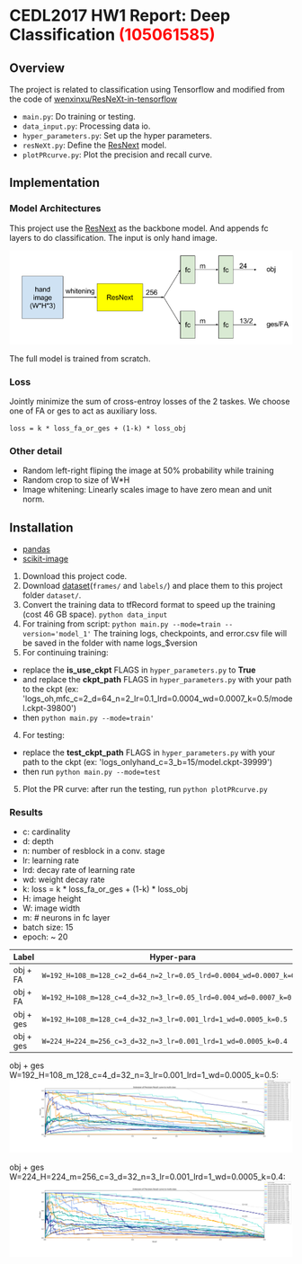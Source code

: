 # CEDL2017 HW1 Report: Deep Classification <span style="color:red">(105061585)</span>

## Overview
The project is related to classification using Tensorflow and modified from the code of [wenxinxu/ResNeXt-in-tensorflow](https://github.com/wenxinxu/ResNeXt-in-tensorflow)
- `main.py`: Do training or testing.
- `data_input.py`: Processing data io.
- `hyper_parameters.py`: Set up the hyper parameters.
- `resNeXt.py`: Define the [ResNext](https://arxiv.org/pdf/1611.05431.pdf) model.
- `plotPRcurve.py`: Plot the precision and recall curve.

## Implementation
### Model Architectures
This project use the [ResNext](https://arxiv.org/pdf/1611.05431.pdf) as the backbone model.
And appends fc layers to do classification. The input is only hand image.

![](./arch.png)

The full model is trained from scratch.
### Loss
Jointly minimize the sum of cross-entroy losses of the 2 taskes.
We choose one of FA or ges to act as auxiliary loss.
```
loss = k * loss_fa_or_ges + (1-k) * loss_obj
```
### Other detail
* Random left-right fliping the image at 50% probability while training 
* Random crop to size of W*H
* Image whitening: Linearly scales image to have zero mean and unit norm.


## Installation
* [pandas](http://pandas.pydata.org/)
* [scikit-image](http://scikit-image.org/docs/dev/install.html)

1. Download this project code.
2. Download [dataset](https://drive.google.com/drive/folders/0BwCy2boZhfdBdXdFWnEtNWJYRzQ)(`frames/` and `labels/`) and place them to this project folder `dataset/`.
3. Convert the training data to tfRecord format to speed up the training (cost 46 GB space). `python data_input`
4. For training from script: `python main.py --mode=train --version='model_1'` The training logs, checkpoints, and error.csv file will be saved in the folder with name logs_$version
4. For continuing training: 
* replace the **is_use_ckpt** FLAGS in `hyper_parameters.py` to **True**
* and replace the **ckpt_path** FLAGS in `hyper_parameters.py` with your path to the ckpt (ex: 'logs_oh,mfc_c=2_d=64_n=2_lr=0.1_lrd=0.0004_wd=0.0007_k=0.5/model.ckpt-39800')
* then `python main.py --mode=train'` 
4. For testing: 
* replace the **test_ckpt_path** FLAGS in `hyper_parameters.py` with your path to the ckpt (ex: 'logs_onlyhand_c=3_b=15/model.ckpt-39999')
* then run `python main.py --mode=test`
5. Plot the PR curve: after run the testing, run `python plotPRcurve.py`


### Results
- c: cardinality
- d: depth
- n: number of resblock in a conv. stage
- lr: learning rate
- lrd: decay rate of learning rate
- wd: weight decay rate
- k: loss = k * loss_fa_or_ges + (1-k) * loss_obj
- H: image height
- W: image width
- m: # neurons in fc layer
- batch size: 15
- epoch: ~ 20

| Label | Hyper-para | Accuracy |
|-------|----------|----------|
|obj + FA| `W=192_H=108_m=128_c=2_d=64_n=2_lr=0.05_lrd=0.0004_wd=0.0007_k=0.5`| 0.529 |
|obj + FA| `W=192_H=108_m=128_c=4_d=32_n=3_lr=0.05_lrd=0.004_wd=0.0007_k=0.5`| 0.512 |
|obj + ges| `W=192_H=108_m=128_c=4_d=32_n=3_lr=0.001_lrd=1_wd=0.0005_k=0.5`| 0.548 |
|obj + ges| `W=224_H=224_m=256_c=3_d=32_n=3_lr=0.001_lrd=1_wd=0.0005_k=0.4`| 0.554 |

obj + ges	W=192_H=108_m_128_c=4_d=32_n=3_lr=0.001_lrd=1_wd=0.0005_k=0.5:
![](./figure_1-1.png)

obj + ges	W=224_H=224_m=256_c=3_d=32_n=3_lr=0.001_lrd=1_wd=0.0005_k=0.4:
![](./figure_1-.png)

